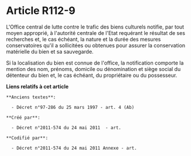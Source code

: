 # Article R112-9

L'Office central de lutte contre le trafic des biens culturels notifie, par tout moyen approprié, à l'autorité centrale de
l'Etat requérant le résultat de ses recherches et, le cas échéant, la nature et la durée des mesures conservatoires qu'il a
sollicitées ou obtenues pour assurer la conservation matérielle du bien et sa sauvegarde.

Si la localisation du bien est connue de l'office, la notification comporte la mention des nom, prénoms, domicile ou
dénomination et siège social du détenteur du bien et, le cas échéant, du propriétaire ou du possesseur.

**Liens relatifs à cet article**

	**Anciens textes**:

	  - Décret n°97-286 du 25 mars 1997 - art. 4 (Ab)

	**Créé par**:

	  - Décret n°2011-574 du 24 mai 2011  - art.

	**Codifié par**:

	  - Décret n°2011-574 du 24 mai 2011 Annexe - art.
